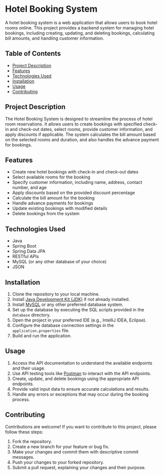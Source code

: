 # Hotel Booking System

A hotel booking system is a web application that allows users to book hotel rooms online. This project provides a backend system for managing hotel bookings, including creating, updating, and deleting bookings, calculating bill amounts, and handling customer information.

## Table of Contents

- [Project Description](#project-description)
- [Features](#features)
- [Technologies Used](#technologies-used)
- [Installation](#installation)
- [Usage](#usage)
- [Contributing](#contributing)


## Project Description

The Hotel Booking System is designed to streamline the process of hotel room reservations. It allows users to create bookings with specified check-in and check-out dates, select rooms, provide customer information, and apply discounts if applicable. The system calculates the bill amount based on the selected rooms and duration, and also handles the advance payment for bookings.

## Features

- Create new hotel bookings with check-in and check-out dates
- Select available rooms for the booking
- Specify customer information, including name, address, contact number, and age
- Apply discounts based on the provided discount percentage
- Calculate the bill amount for the booking
- Handle advance payments for bookings
- Update existing bookings with modified details
- Delete bookings from the system

## Technologies Used

- Java
- Spring Boot
- Spring Data JPA
- RESTful APIs
- MySQL (or any other database of your choice)
- JSON

## Installation

1. Clone the repository to your local machine.
2. Install [Java Development Kit (JDK)](https://www.oracle.com/java/technologies/javase-jdk11-downloads.html) if not already installed.
3. Install [MySQL](https://www.mysql.com/downloads/) or any other preferred database system.
4. Set up the database by executing the SQL scripts provided in the `database` directory.
5. Open the project in your preferred IDE (e.g., IntelliJ IDEA, Eclipse).
6. Configure the database connection settings in the `application.properties` file.
7. Build and run the application.

## Usage

1. Access the API documentation to understand the available endpoints and their usage.
2. Use API testing tools like [Postman](https://www.postman.com/downloads/) to interact with the API endpoints.
3. Create, update, and delete bookings using the appropriate API endpoints.
4. Provide valid input data to ensure accurate calculations and results.
5. Handle any errors or exceptions that may occur during the booking process.

## Contributing

Contributions are welcome! If you want to contribute to this project, please follow these steps:

1. Fork the repository.
2. Create a new branch for your feature or bug fix.
3. Make your changes and commit them with descriptive commit messages.
4. Push your changes to your forked repository.
5. Submit a pull request, explaining your changes and their purpose.



